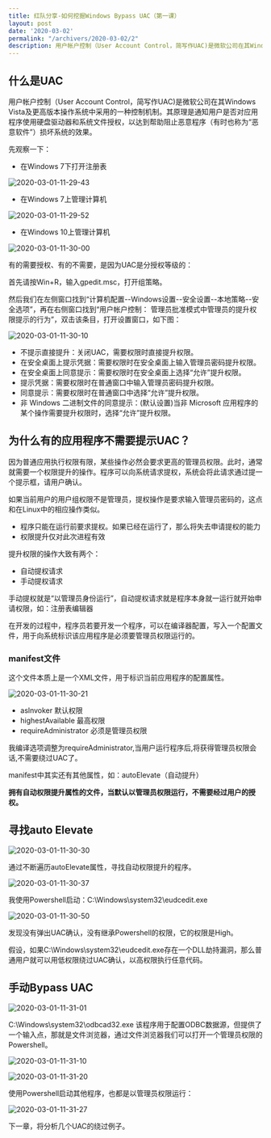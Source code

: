 ```yaml
---
title: 红队分享-如何挖掘Windows Bypass UAC（第一课）
layout: post
date: '2020-03-02'
permalink: "/archivers/2020-03-02/2"
description: 用户帐户控制（User Account Control，简写作UAC)是微软公司在其Windows Vista及更高版本操作系统中采用的一种控制机制。
---
```



## 什么是UAC

用户帐户控制（User Account Control，简写作UAC)是微软公司在其Windows Vista及更高版本操作系统中采用的一种控制机制。其原理是通知用户是否对应用程序使用硬盘驱动器和系统文件授权，以达到帮助阻止恶意程序（有时也称为“恶意软件”）损坏系统的效果。

先观察一下：

- 在Windows 7下打开注册表

![2020-03-01-11-29-43](https://rvn0xsy.oss-cn-shanghai.aliyuncs.com/412bdeb755c5a78985b38d5976577a58.png)

- 在Windows 7上管理计算机

![2020-03-01-11-29-52](https://rvn0xsy.oss-cn-shanghai.aliyuncs.com/65232e2d81de975e7791842fc1b0b63c.png)

- 在Windows 10上管理计算机

![2020-03-01-11-30-00](https://rvn0xsy.oss-cn-shanghai.aliyuncs.com/2594d1172ddc6ee4d72ca3a039419eb6.png)

有的需要授权、有的不需要，是因为UAC是分授权等级的：

首先请按Win+R，输入gpedit.msc，打开组策略。

然后我们在左侧窗口找到“计算机配置--Windows设置--安全设置--本地策略--安全选项”，再在右侧窗口找到“用户帐户控制： 管理员批准模式中管理员的提升权限提示的行为”，双击该条目，打开设置窗口，如下图：

![2020-03-01-11-30-10](https://rvn0xsy.oss-cn-shanghai.aliyuncs.com/aa4fa85115717b88283aadbd700fcbf0.png)

* 不提示直接提升：关闭UAC，需要权限时直接提升权限。
* 在安全桌面上提示凭据：需要权限时在安全桌面上输入管理员密码提升权限。
* 在安全桌面上同意提示：需要权限时在安全桌面上选择“允许”提升权限。
* 提示凭据：需要权限时在普通窗口中输入管理员密码提升权限。
* 同意提示：需要权限时在普通窗口中选择“允许”提升权限。
* 非 Windows 二进制文件的同意提示：(默认设置)当非 Microsoft 应用程序的某个操作需要提升权限时，选择“允许”提升权限。

## 为什么有的应用程序不需要提示UAC？

因为普通应用执行权限有限，某些操作必然会要求更高的管理员权限。此时，通常就需要一个权限提升的操作。程序可以向系统请求提权，系统会将此请求通过提一个提示框，请用户确认。

如果当前用户的用户组权限不是管理员，提权操作是要求输入管理员密码的，这点和在Linux中的相应操作类似。

- 程序只能在运行前要求提权。如果已经在运行了，那么将失去申请提权的能力
- 权限提升仅对此次进程有效

提升权限的操作大致有两个：

- 自动提权请求
- 手动提权请求

手动提权就是“以管理员身份运行”，自动提权请求就是程序本身就一运行就开始申请权限，如：注册表编辑器

在开发的过程中，程序员若要开发一个程序，可以在编译器配置，写入一个配置文件，用于向系统标识该应用程序是必须要管理员权限运行的。

### manifest文件


这个文件本质上是一个XML文件，用于标识当前应用程序的配置属性。


![2020-03-01-11-30-21](https://rvn0xsy.oss-cn-shanghai.aliyuncs.com/eaf0239b9dbc5bb5b0f6a9dacb0cf985.png)

* aslnvoker 默认权限
* highestAvailable 最高权限
* requireAdministrator 必须是管理员权限

我编译选项调整为requireAdministrator,当用户运行程序后,将获得管理员权限会话,不需要绕过UAC了。

manifest中其实还有其他属性，如：autoElevate（自动提升）

**拥有自动权限提升属性的文件，当默认以管理员权限运行，不需要经过用户的授权。**

## 寻找auto Elevate

![2020-03-01-11-30-30](https://rvn0xsy.oss-cn-shanghai.aliyuncs.com/37c15ae3fb7d66affb7d172b32198ba5.png)

通过不断遍历autoElevate属性，寻找自动权限提升的程序。

![2020-03-01-11-30-37](https://rvn0xsy.oss-cn-shanghai.aliyuncs.com/99743a7f38e0aa56e45b18be256dbc0b.png)

我使用Powershell启动：C:\Windows\system32\eudcedit.exe

![2020-03-01-11-30-50](https://rvn0xsy.oss-cn-shanghai.aliyuncs.com/63facf6935301fc41e3b02d559a24a15.png)

发现没有弹出UAC确认，没有继承Powershell的权限，它的权限是High。

假设，如果C:\Windows\system32\eudcedit.exe存在一个DLL劫持漏洞，那么普通用户就可以用低权限绕过UAC确认，以高权限执行任意代码。

## 手动Bypass UAC

![2020-03-01-11-31-01](https://rvn0xsy.oss-cn-shanghai.aliyuncs.com/035c74375c2d96d374215a67df8b438a.png)

C:\Windows\system32\odbcad32.exe 该程序用于配置ODBC数据源，但提供了一个输入点，那就是文件浏览器，通过文件浏览器我们可以打开一个管理员权限的Powershell。

![2020-03-01-11-31-10](https://rvn0xsy.oss-cn-shanghai.aliyuncs.com/1beb7da54c1e299d3e440c9533af0b26.png)


![2020-03-01-11-31-20](https://rvn0xsy.oss-cn-shanghai.aliyuncs.com/0c51fb72ea742a28feaaf82f8faad857.png)


使用Powershell启动其他程序，也都是以管理员权限运行：

![2020-03-01-11-31-27](https://rvn0xsy.oss-cn-shanghai.aliyuncs.com/c7d5be0762304ea7b1dcf538e89d0340.png)


下一章，将分析几个UAC的绕过例子。